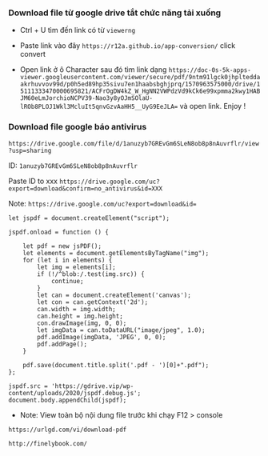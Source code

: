 ### Download file từ google drive tắt chức năng tải xuống

- Ctrl + U tìm đến link có từ `viewerng`

- Paste link vào đây `https://r12a.github.io/app-conversion/` click convert 

- Open link ở ô Character sau đó tìm link dạng `https://doc-0s-5k-apps-viewer.googleusercontent.com/viewer/secure/pdf/9ntm91lgck0jhplteddaakrhuvvov99d/p0h5ed89hp35sivu7en1haabsbghjprq/1570963575000/drive/15111333470000695821/ACFrOgDW4kZ_W_HgNN2VWPdzVd9kCk6e99xpmma2kwy1HABJM60eLmJorchioNCPV39-Nao3y8yOJmSOlaU-lROb8PLOJ1Wkl3McluIt5qnvGzvAaHH5__UyG9EeJLA=` và open link. Enjoy !

### Download file google báo antivirus

`https://drive.google.com/file/d/1anuzyb7GREvGm6SLeN8ob8p8nAuvrflr/view?usp=sharing`

ID: `1anuzyb7GREvGm6SLeN8ob8p8nAuvrflr`

Paste ID to xxx
`https://drive.google.com/uc?export=download&confirm=no_antivirus&id=XXX`

Note: `https://drive.google.com/uc?export=download&id=`

```
let jspdf = document.createElement("script");

jspdf.onload = function () {

    let pdf = new jsPDF();
    let elements = document.getElementsByTagName("img");
    for (let i in elements) {
        let img = elements[i];
        if (!/^blob:/.test(img.src)) {
            continue;
        }
        let can = document.createElement('canvas');
        let con = can.getContext('2d');
        can.width = img.width;
        can.height = img.height;
        con.drawImage(img, 0, 0);
        let imgData = can.toDataURL("image/jpeg", 1.0);
        pdf.addImage(imgData, 'JPEG', 0, 0);
        pdf.addPage();
    }

    pdf.save(document.title.split('.pdf - ')[0]+".pdf");
};

jspdf.src = 'https://gdrive.vip/wp-content/uploads/2020/jspdf.debug.js';
document.body.appendChild(jspdf);
```
* Note: View toàn bộ nội dung file trước khi chạy F12 > console

`https://urlgd.com/vi/download-pdf`


`http://finelybook.com/`





